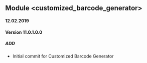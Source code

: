 ## Module <customized_barcode_generator>

#### 12.02.2019
#### Version 11.0.1.0.0
##### ADD
- Initial commit for Customized Barcode Generator
